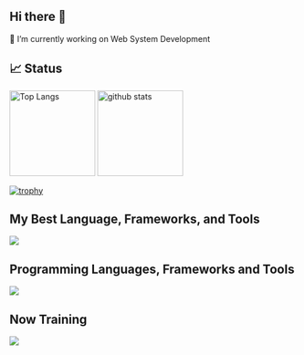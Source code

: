 <h2 align="left">Hi there 👋</h2>

<p align="left">
🔭 I’m currently working on Web System Development
</p>

<h2 align="left">📈 Status</h2>
<p align="left">
  <img alt="Top Langs" height="150px" src="https://github-readme-stats.vercel.app/api/top-langs/?username=HirotoTsujii&layout=compact&count_private=true&show_icons=true&theme=flat" />
  <img alt="github stats" height="150px" src="https://github-readme-stats.vercel.app/api?username=HirotoTsujii&count_private=true&show_icons=true&show_icons=true&theme=flat" />
</p>

[![trophy](https://github-profile-trophy.vercel.app/?username=HirotoTsujii&theme=flat&column=9&count_private=true
)](https://github.com/ryo-ma/github-profile-trophy)


<h2 align="left">My Best Language, Frameworks, and Tools</h2>
<p align="left">
  <a href="https://skillicons.dev">
    <img src="https://skillicons.dev/icons?i=typescript,js,dart,php,py,nextjs,react,vue,nodejs,flutter,figma,vscode,wordpress&perline=18&theme=light" />
  </a>
</p>

<h2 align="left">Programming Languages, Frameworks and Tools</h2>
<p align="left">
  <a href="https://skillicons.dev">
    <img src="https://skillicons.dev/icons?i=go,redux,laravel,ruby,rails,jquery,pytorch,androidstudio,ai,materialui,docker,linux,postgres,aws,git&perline=18&theme=light" />
  </a>
</p>

<h2 align="left">Now Training</h2>
<p align="left">
  <a href="https://skillicons.dev">
    <img src="https://skillicons.dev/icons?i=django,cs,kubernetes,firebase,gitlab,anaconda,github&perline=18&theme=light" />
  </a>
</p>

<!--
**HirotoTsujii/HirotoTsujii** is a ✨ _special_ ✨ repository because its `README.md` (this file) appears on your GitHub profile.

Here are some ideas to get you started:

- 🔭 I’m currently working on ...
- 🌱 I’m currently learning ...
- 👯 I’m looking to collaborate on ...
- 🤔 I’m looking for help with ...
- 💬 Ask me about ...
- 📫 How to reach me: ...
- 😄 Pronouns: ...
- ⚡ Fun fact: ...
-->
